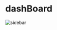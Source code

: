 # dashBoard

![sidebar](https://user-images.githubusercontent.com/84108989/148691834-9e22571b-00e2-4a38-bb4c-ef077328cbd4.png)
